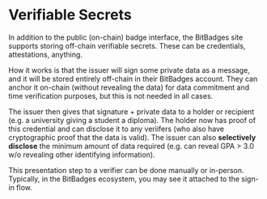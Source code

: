 # Verifiable Secrets

In addition to the public (on-chain) badge interface, the BitBadges site supports storing off-chain verifiable secrets. These can be credentials, attestations, anything.

How it works is that the issuer will sign some private data as a message, and it will be stored entirely off-chain in their BitBadges account. They can anchor it on-chain (without revealing the data) for data commitment and time verification purposes, but this is not needed in all cases.

The issuer then gives that signature + private data to a holder or recipient (e.g. a university giving a student a diploma). The holder now has proof of this credential and can disclose it to any veriifers (who also have cryptographic proof that the data is valid). The issuer can also **selectively disclose** the minimum amount of data required (e.g. can reveal GPA > 3.0 w/o revealing other identifying information).

This presentation step to a verifier can be done manually or in-person. Typically, in the BitBadges ecosystem, you may see it attached to the sign-in flow.
